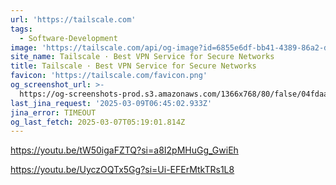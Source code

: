 ```yaml
---
url: 'https://tailscale.com'
tags:
  - Software-Development
image: 'https://tailscale.com/api/og-image?id=6855e6df-bb41-4389-86a2-dc15b0457d5e'
site_name: Tailscale · Best VPN Service for Secure Networks
title: Tailscale · Best VPN Service for Secure Networks
favicon: 'https://tailscale.com/favicon.png'
og_screenshot_url: >-
  https://og-screenshots-prod.s3.amazonaws.com/1366x768/80/false/04fdaa1e2144440e5be1e4f62731c2b281631effc78b7d40bc4ddbc6e8233d14.jpeg
last_jina_request: '2025-03-09T06:45:02.933Z'
jina_error: TIMEOUT
og_last_fetch: 2025-03-07T05:19:01.814Z
---
```


https://youtu.be/tW50igaFZTQ?si=a8I2pMHuGg_GwiEh

https://youtu.be/UyczOQTx5Gg?si=Ui-EFErMtkTRs1L8
